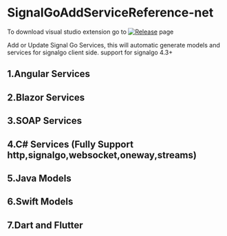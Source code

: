 # SignalGoAddServiceReference-net
To download visual studio extension go to [![Release](https://img.shields.io/badge/SignalGoAddServiceReference-Download-brightgreen.svg)](https://github.com/SignalGo/SignalGoAddServiceReference-net/releases) page

Add or Update Signal Go Services, this will automatic generate models and services for signalgo client side.
support for signalgo 4.3+

## 1.Angular Services
## 2.Blazor Services
## 3.SOAP Services
## 4.C# Services (Fully Support http,signalgo,websocket,oneway,streams)
## 5.Java Models
## 6.Swift Models
## 7.Dart and Flutter
